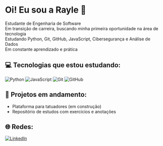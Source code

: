 # Oi! Eu sou a Rayle 👋

Estudante de Engenharia de Software  
Em transição de carreira, buscando minha primeira oportunidade na área de tecnologia  
Estudando Python, Git, GitHub, JavaScript, Cibersegurança e Análise de Dados  
Em constante aprendizado e prática

## 💻 Tecnologias que estou estudando:
![Python](https://img.shields.io/badge/Python-3776AB?style=for-the-badge&logo=python&logoColor=white)
![JavaScript](https://img.shields.io/badge/JavaScript-F7DF1E?style=for-the-badge&logo=javascript&logoColor=black)
![Git](https://img.shields.io/badge/Git-F05032?style=for-the-badge&logo=git&logoColor=white)
![GitHub](https://img.shields.io/badge/GitHub-181717?style=for-the-badge&logo=github&logoColor=white)

## 📂 Projetos em andamento:
- Plataforma para tatuadores (em construção)
- Repositório de estudos com exercícios e anotações

## 🌐 Redes:
[![LinkedIn](https://img.shields.io/badge/-LinkedIn-0A66C2?style=for-the-badge&logo=linkedin&logoColor=white)](https://linkedin.com/in/raylemartins)
